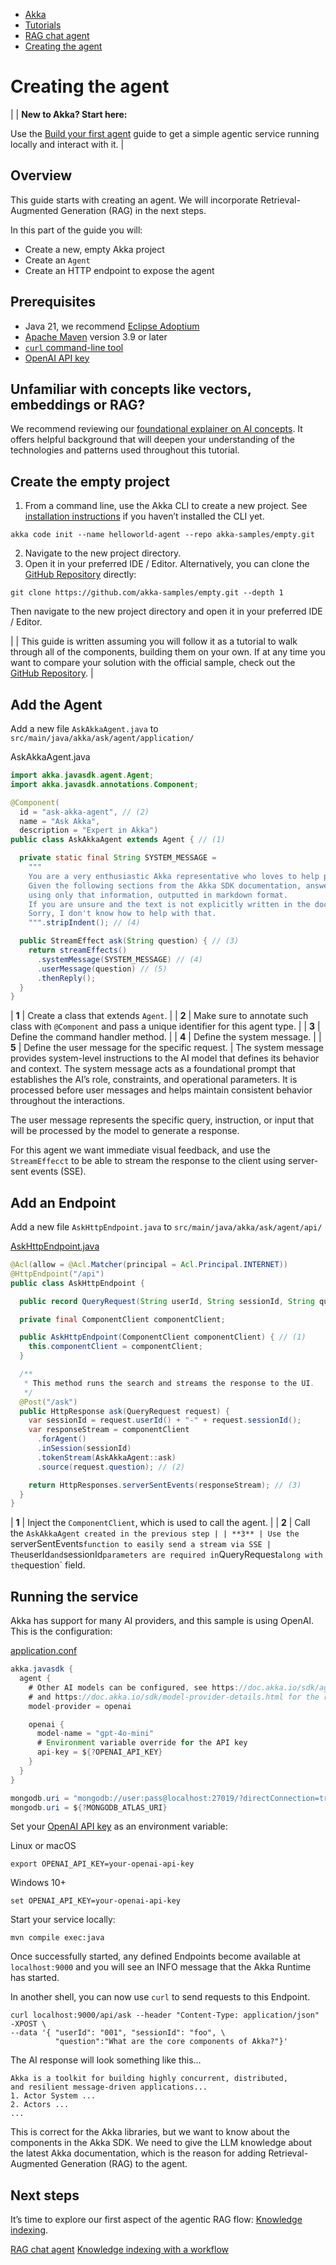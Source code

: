 <!-- <nav> -->
- [Akka](../../index.html)
- [Tutorials](../index.html)
- [RAG chat agent](index.html)
- [Creating the agent](the-agent.html)

<!-- </nav> -->

# Creating the agent

|  | **New to Akka? Start here:**

Use the [Build your first agent](../author-your-first-service.html) guide to get a simple agentic service running locally and interact with it. |

## <a href="about:blank#_overview"></a> Overview

This guide starts with creating an agent. We will incorporate Retrieval-Augmented Generation (RAG) in the next steps.

In this part of the guide you will:

- Create a new, empty Akka project
- Create an `Agent`
- Create an HTTP endpoint to expose the agent

## <a href="about:blank#_prerequisites"></a> Prerequisites

- Java 21, we recommend [Eclipse Adoptium](https://adoptium.net/marketplace/)
- [Apache Maven](https://maven.apache.org/install.html) version 3.9 or later
- <a href="https://curl.se/download.html">`curl` command-line tool</a>
- [OpenAI API key](https://platform.openai.com/api-keys)

## <a href="about:blank#_unfamiliar_with_concepts_like_vectors_embeddings_or_rag"></a> Unfamiliar with concepts like vectors, embeddings or RAG?

We recommend reviewing our [foundational explainer on AI concepts](../../concepts/ai-agents.html#_foundational_ai_concepts_video). It offers helpful background that will deepen your understanding of the technologies and patterns used throughout this tutorial.

## <a href="about:blank#_create_the_empty_project"></a> Create the empty project

1. From a command line, use the Akka CLI to create a new project. See [installation instructions](../quick-install-cli.html) if you haven’t installed the CLI yet.

```command
akka code init --name helloworld-agent --repo akka-samples/empty.git
```
2. Navigate to the new project directory.
3. Open it in your preferred IDE / Editor.
Alternatively, you can clone the [GitHub Repository](https://github.com/akka-samples/empty) directly:

```command
git clone https://github.com/akka-samples/empty.git --depth 1
```
Then navigate to the new project directory and open it in your preferred IDE / Editor.

|  | This guide is written assuming you will follow it as a tutorial to walk through all of the components, building them on your own. If at any time you want to compare your solution with the official sample, check out the [GitHub Repository](https://github.com/akka-samples/ask-akka-agent). |

## <a href="about:blank#_add_the_agent"></a> Add the Agent

Add a new file `AskAkkaAgent.java` to `src/main/java/akka/ask/agent/application/`

AskAkkaAgent.java
```java
import akka.javasdk.agent.Agent;
import akka.javasdk.annotations.Component;

@Component(
  id = "ask-akka-agent", // (2)
  name = "Ask Akka",
  description = "Expert in Akka")
public class AskAkkaAgent extends Agent { // (1)

  private static final String SYSTEM_MESSAGE =
    """
    You are a very enthusiastic Akka representative who loves to help people!
    Given the following sections from the Akka SDK documentation, answer the question
    using only that information, outputted in markdown format.
    If you are unsure and the text is not explicitly written in the documentation, say:
    Sorry, I don't know how to help with that.
    """.stripIndent(); // (4)

  public StreamEffect ask(String question) { // (3)
    return streamEffects()
      .systemMessage(SYSTEM_MESSAGE) // (4)
      .userMessage(question) // (5)
      .thenReply();
  }
}
```

| **1** | Create a class that extends `Agent`. |
| **2** | Make sure to annotate such class with `@Component` and pass a unique identifier for this agent type. |
| **3** | Define the command handler method. |
| **4** | Define the system message. |
| **5** | Define the user message for the specific request. |
The system message provides system-level instructions to the AI model that defines its behavior and context. The system message acts as a foundational prompt that establishes the AI’s role, constraints, and operational parameters. It is processed before user messages and helps maintain consistent behavior throughout the interactions.

The user message represents the specific query, instruction, or input that will be processed by the model to generate a response.

For this agent we want immediate visual feedback, and use the `StreamEffecct` to be able to stream the response to the client using server-sent events (SSE).

## <a href="about:blank#_add_an_endpoint"></a> Add an Endpoint

Add a new file `AskHttpEndpoint.java` to `src/main/java/akka/ask/agent/api/`

[AskHttpEndpoint.java](https://github.com/akka/akka-sdk/blob/main/samples/ask-akka-agent/src/main/java/akka/ask/agent/api/AskHttpEndpoint.java)
```java
@Acl(allow = @Acl.Matcher(principal = Acl.Principal.INTERNET))
@HttpEndpoint("/api")
public class AskHttpEndpoint {

  public record QueryRequest(String userId, String sessionId, String question) {}

  private final ComponentClient componentClient;

  public AskHttpEndpoint(ComponentClient componentClient) { // (1)
    this.componentClient = componentClient;
  }

  /**
   * This method runs the search and streams the response to the UI.
   */
  @Post("/ask")
  public HttpResponse ask(QueryRequest request) {
    var sessionId = request.userId() + "-" + request.sessionId();
    var responseStream = componentClient
      .forAgent()
      .inSession(sessionId)
      .tokenStream(AskAkkaAgent::ask)
      .source(request.question); // (2)

    return HttpResponses.serverSentEvents(responseStream); // (3)
  }
}
```

| **1** | Inject the `ComponentClient`, which is used to call the agent. |
| **2** | Call the `AskAkkaAgent created in the previous step |
| **3** | Use the `serverSentEvents` function to easily send a stream via SSE |
The `userId` and `sessionId` parameters are required in `QueryRequest` along with the `question` field.

## <a href="about:blank#_running_the_service"></a> Running the service

Akka has support for many AI providers, and this sample is using OpenAI. This is the configuration:

[application.conf](https://github.com/akka/akka-sdk/blob/main/samples/ask-akka-agent/src/main/resources/application.conf)
```java
akka.javasdk {
  agent {
    # Other AI models can be configured, see https://doc.akka.io/sdk/agents.html#model
    # and https://doc.akka.io/sdk/model-provider-details.html for the reference configurations.
    model-provider = openai

    openai {
      model-name = "gpt-4o-mini"
      # Environment variable override for the API key
      api-key = ${?OPENAI_API_KEY}
    }
  }
}

mongodb.uri = "mongodb://user:pass@localhost:27019/?directConnection=true"
mongodb.uri = ${?MONGODB_ATLAS_URI}
```
Set your [OpenAI API key](https://platform.openai.com/api-keys) as an environment variable:

Linux or macOS
```command
export OPENAI_API_KEY=your-openai-api-key
```
Windows 10+
```command
set OPENAI_API_KEY=your-openai-api-key
```
Start your service locally:

```command
mvn compile exec:java
```
Once successfully started, any defined Endpoints become available at `localhost:9000` and you will see an INFO message that the Akka Runtime has started.

In another shell, you can now use `curl` to send requests to this Endpoint.

```command
curl localhost:9000/api/ask --header "Content-Type: application/json" -XPOST \
--data '{ "userId": "001", "sessionId": "foo", \
          "question":"What are the core components of Akka?"}'
```
The AI response will look something like this…​

```none
Akka is a toolkit for building highly concurrent, distributed,
and resilient message-driven applications...
1. Actor System ...
2. Actors ...
...
```
This is correct for the Akka libraries, but we want to know about the components in the Akka SDK. We need to give the LLM knowledge about the latest Akka documentation, which is the reason for adding Retrieval-Augmented Generation (RAG) to the agent.

## <a href="about:blank#_next_steps"></a> Next steps

It’s time to explore our first aspect of the agentic RAG flow: [Knowledge indexing](indexer.html).

<!-- <footer> -->
<!-- <nav> -->
[RAG chat agent](index.html) [Knowledge indexing with a workflow](indexer.html)
<!-- </nav> -->

<!-- </footer> -->

<!-- <aside> -->

<!-- </aside> -->
